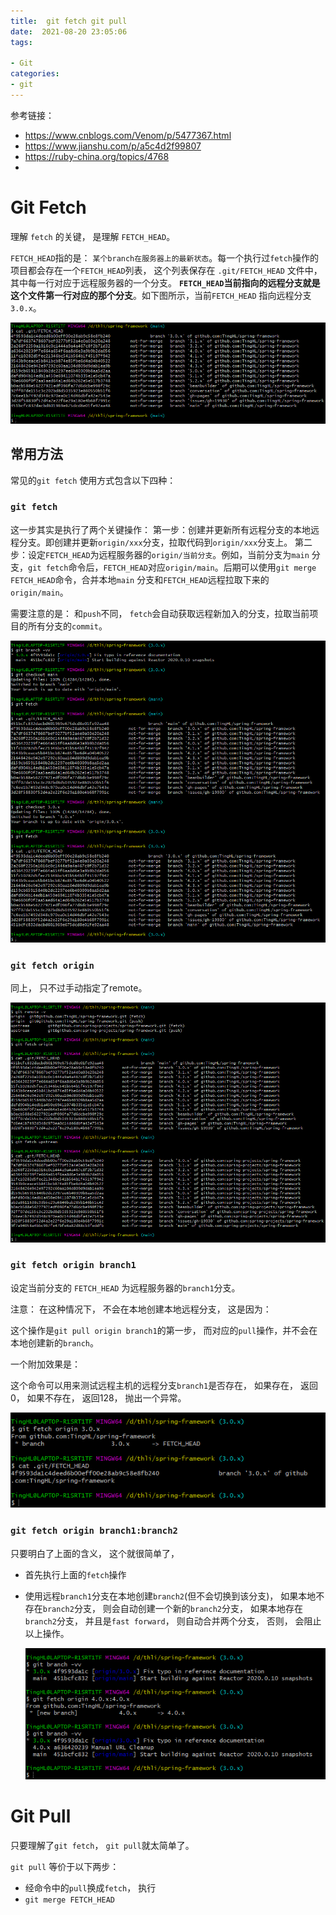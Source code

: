 ```yaml
---
title:  git fetch git pull 
date:  2021-08-20 23:05:06
tags: 

- Git 
categories: 
- git 
---
```


参考链接：

- https://www.cnblogs.com/Venom/p/5477367.html
- https://www.jianshu.com/p/a5c4d2f99807
- https://ruby-china.org/topics/4768
- 

# Git Fetch

理解 `fetch` 的关键， 是理解 `FETCH_HEAD`。

`FETCH_HEAD`指的是： `某个branch在服务器上的最新状态`。每一个执行过`fetch`操作的项目都会存在一个`FETCH_HEAD`列表， 
这个列表保存在 `.git/FETCH_HEAD` 文件中， 其中每一行对应于远程服务器的一个分支。
**`FETCH_HEAD`当前指向的远程分支就是这个文件第一行对应的那个分支**。如下图所示，当前`FETCH_HEAD` 指向远程分支 `3.0.x`。

![image-20210822110945856](git-fetch-git-pull/image-20210822110945856.png)

## 常用方法

常见的`git fetch` 使用方式包含以下四种：

### **`git fetch`**

这一步其实是执行了两个关键操作：
第一步：创建并更新所有远程分支的本地远程分支。即创建并更新`origin/xxx`分支，拉取代码到`origin/xxx`分支上。
第二步：设定`FETCH_HEAD`为远程服务器的`origin/当前分支`。例如，当前分支为`main` 分支，`git fetch`命令后，`FETCH_HEAD`对应`origin/main`。后期可以使用`git merge FETCH_HEAD`命令，合并本地`main` 分支和`FETCH_HEAD`远程拉取下来的`origin/main`。

需要注意的是： 和`push`不同， `fetch`会自动获取远程新加入的分支，拉取当前项目的所有分支的`commit`。

![image-20210822103443321](git-fetch-git-pull/image-20210822103443321.png)

### **`git fetch origin`**

同上， 只不过手动指定了remote。

![image-20210822111609139](git-fetch-git-pull/image-20210822111609139.png)

### **`git fetch origin branch1`**

设定当前分支的 `FETCH_HEAD` 为远程服务器的`branch1`分支。

注意： 在这种情况下， 不会在本地创建本地远程分支， 这是因为：

这个操作是`git pull origin branch1`的第一步， 而对应的`pull`操作，并不会在本地创建新的`branch`。

一个附加效果是：

这个命令可以用来测试远程主机的远程分支`branch1`是否存在， 如果存在， 返回0， 如果不存在， 返回128， 抛出一个异常。

![image-20210822104901851](git-fetch-git-pull/image-20210822104901851.png)

### **`git fetch origin branch1:branch2`**

只要明白了上面的含义， 这个就很简单了，

- 首先执行上面的`fetch`操作

- 使用远程`branch1`分支在本地创建`branch2`(但不会切换到该分支)， 
  如果本地不存在`branch2`分支， 则会自动创建一个新的`branch2`分支， 
  如果本地存在`branch2`分支， 并且是`fast forward`， 则自动合并两个分支， 否则， 会阻止以上操作。
  
  ![image-20210822105955364](git-fetch-git-pull/image-20210822105955364.png)
  
  

# Git Pull

只要理解了`git fetch`， `git pull`就太简单了。

`git pull` 等价于以下两步：

- 经命令中的`pull`换成`fetch`， 执行
- `git merge FETCH_HEAD`
